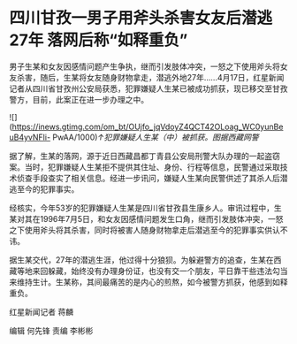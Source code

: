# 四川甘孜一男子用斧头杀害女友后潜逃27年 落网后称“如释重负”

男子生某和女友因感情问题产生争执，继而引发肢体冲突，一怒之下使用斧头将女友杀害，随后，生某将女友随身财物拿走，潜逃外地27年……4月17日，红星新闻记者从四川省甘孜州公安局获悉，犯罪嫌疑人生某已被成功抓获，现已移交至甘孜警方，目前，此案正在进一步办理之中。

![](https://inews.gtimg.com/om_bt/OUjfo_jqVdoyZ4QCT42OLoag_WC0yunBeuB4yvNFli-
PwAA/1000)_↑犯罪嫌疑人生某（中）被抓获。图据西藏网警_

据了解，生某的落网，源于近日西藏昌都丁青县公安局刑警大队办理的一起盗窃案。当时，犯罪嫌疑人生某拒不提供其住址、身份、行程等信息，民警通过采取技术侦查手段查实了相关信息。经进一步讯问，嫌疑人生某向民警供述了其杀人后潜逃至今的犯罪事实。

经核实，今年53岁的犯罪嫌疑人生某是四川省甘孜县生康乡人。审讯过程中，生某对其在1996年7月5日，和女友因感情问题发生口角，继而引发肢体冲突，一怒之下使用斧头将其杀害，同时将被害人随身财物拿走后潜逃至今的犯罪事实供认不讳。

据生某交代，27年的潜逃生涯，他过得十分狼狈。为躲避警方的追查，生某在西藏等地来回躲藏，始终没有办理身份证，也没有交一个朋友，平日靠干些违法勾当来维持生计。生某称，其间最痛苦的是内心的煎熬，如今被警方抓获，他感到如释重负。

红星新闻记者 蒋麟

编辑 何先锋 责编 李彬彬

